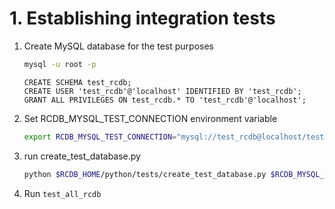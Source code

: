 # 1. Establishing integration tests

1. Create MySQL database for the test purposes

    ```bash
    mysql -u root -p
    ```

    ```mysql
    CREATE SCHEMA test_rcdb;
    CREATE USER 'test_rcdb'@'localhost' IDENTIFIED BY 'test_rcdb';
    GRANT ALL PRIVILEGES ON test_rcdb.* TO 'test_rcdb'@'localhost';
     ```

2. Set RCDB_MYSQL_TEST_CONNECTION environment variable

    ```bash
    export RCDB_MYSQL_TEST_CONNECTION="mysql://test_rcdb@localhost/test_rcdb"

    ```

3. run create_test_database.py

    ```bash
    python $RCDB_HOME/python/tests/create_test_database.py $RCDB_MYSQL_TEST_CONNECTION
    ```


4. Run ```test_all_rcdb```




